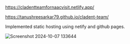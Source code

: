 https://cladentteamfornaacvisit.netlify.app/


https://tanushreesarkar79.github.io/cladent-team/


Implemented static hosting using netify and github pages.

![Screenshot 2024-10-07 133644](https://github.com/user-attachments/assets/500901dd-fc1b-4334-96ce-f42fbeed590c)

